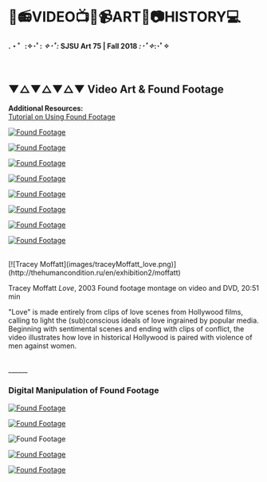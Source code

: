 # 🎥📻VIDEO📺💾📹ART📼📷HISTORY💻
#### .・゜:✧･ﾟ: *✧･ﾟ:* SJSU Art 75 | Fall 2018 *:･ﾟ✧*:･ﾟ✧
</br>

## ▼△▼△▼△▼ Video Art & Found Footage

**Additional Resources:** <br>
[Tutorial on Using Found Footage](../../tutorials/tuts/Creative_Commons)

[![Found Footage](images/Art74_VideoArt_FoundFootage.002.jpeg)](thewayblackmachine.com/)

[![Found Footage](images/Art74_VideoArt_FoundFootage.003.jpeg)](thewayblackmachine.com/)

[![Found Footage](images/Art74_VideoArt_FoundFootage.004.jpeg)](thewayblackmachine.com/)

[![Found Footage](images/Art74_VideoArt_FoundFootage.005.jpeg)](https://vimeo.com/5403546)

[![Found Footage](images/Art74_VideoArt_FoundFootage.006.jpeg)](https://www.youtube.com/watch?v=zEd1ZwzoHQg)

[![Found Footage](images/Art74_VideoArt_FoundFootage.007.jpeg)](https://www.youtube.com/watch?v=2MMfgRg53SU)

[![Found Footage](images/Art74_VideoArt_FoundFootage.008.jpeg)](https://www.youtube.com/watch?v=EQ_wKD6XQTM)

[![Found Footage](images/Art74_VideoArt_FoundFootage.009.jpeg)](https://www.youtube.com/watch?v=BXbQw0rE5UE)



<br>
[![Tracey Moffatt](images/traceyMoffatt_love.png)](http://thehumancondition.ru/en/exhibition2/moffatt)

Tracey Moffatt *Love*, 2003
Found footage montage on video and DVD, 20:51 min

"Love" is made entirely from clips of love scenes from Hollywood films, calling to light the (sub)conscious ideals of love ingrained by popular media. Beginning with sentimental scenes and ending with clips of conflict, the video illustrates how love in historical Hollywood is paired with violence of men against women.

<br>
______

### Digital Manipulation of Found Footage

[![Found Footage](images/Art74_VideoArt_FoundFootage.010.jpeg)](https://medium.com/@Terrybroad/autoencoding-blade-runner-88941213abbe)

[![Found Footage](images/Art74_VideoArt_FoundFootage.011.jpeg)](http://theghostinthemp3.com/theghostinthemp3.html)

![Found Footage](images/Art74_VideoArt_FoundFootage.012.jpeg)

[![Found Footage](images/Art74_VideoArt_FoundFootage.013.jpeg)](https://vimeo.com/18873391)

[![Found Footage](images/Art74_VideoArt_FoundFootage.014.jpeg)](https://vimeo.com/147761897)
